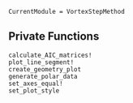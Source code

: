 ```@meta
CurrentModule = VortexStepMethod
```

## Private Functions
```@docs
calculate_AIC_matrices!
plot_line_segment!
create_geometry_plot
generate_polar_data
set_axes_equal!
set_plot_style
```